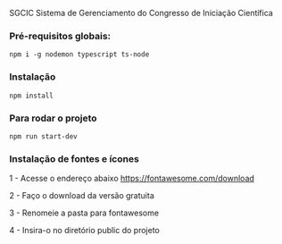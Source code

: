 SGCIC 
Sistema de Gerenciamento do Congresso de Iniciação Científica
### Pré-requisitos globais:
`npm i -g nodemon typescript ts-node`

### Instalação
`npm install`

### Para rodar o projeto
`npm run start-dev`

### Instalação de fontes e ícones
1 - Acesse o endereço abaixo
https://fontawesome.com/download

2 - Faço o download da versão gratuita

3 - Renomeie a pasta para fontawesome

4 - Insira-o no diretório public do projeto
